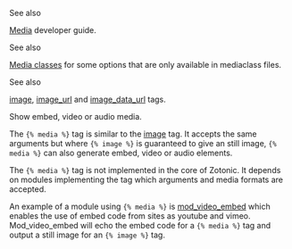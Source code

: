 See also

[Media](/id/doc_developerguide_media#guide-media) developer guide.

See also

[Media classes](/id/doc_developerguide_media#guide-media-classes) for some options that are only available in mediaclass files.

See also

[image](/id/doc_template_tag_tag_image), [image\_url](/id/doc_template_tag_tag_image_url) and [image\_data\_url](/id/doc_template_tag_tag_image_data_url) tags.

Show embed, video or audio media.

The `{% media %}` tag is similar to the [image](/id/doc_template_tag_tag_image) tag. It accepts the same arguments but where `{% image %}` is guaranteed to give an still image, `{% media %}` can also generate embed, video or audio elements.

The `{% media %}` tag is not implemented in the core of Zotonic. It depends on modules implementing the tag which arguments and media formats are accepted.

An example of a module using `{% media %}` is [mod\_video\_embed](/id/doc_module_mod_video_embed) which enables the use of embed code from sites as youtube and vimeo. Mod\_video\_embed will echo the embed code for a `{% media %}` tag and output a still image for an `{% image %}` tag.